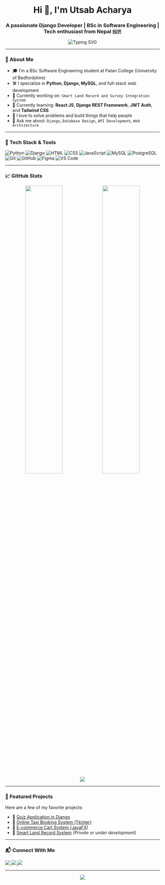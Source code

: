 <h1 align="center">Hi 👋, I'm Utsab Acharya</h1>
<h3 align="center">A passionate Django Developer | BSc in Software Engineering | Tech enthusiast from Nepal 🇳🇵</h3>

<p align="center">
  <img src="https://readme-typing-svg.demolab.com/?lines=I+build+Web+Applications;Python+Django+Lover;Always+learning+new+things&center=true&width=500&height=50" alt="Typing SVG" />
</p>

---

### 🚀 About Me

- 🎓 I’m a BSc Software Engineering student at Patan College (University of Bedfordshire)
- 🛠️ I specialize in **Python, Django, MySQL**, and full-stack web development
- 🔭 Currently working on: `Smart Land Record and Survey Integration System`
- 🌱 Currently learning: **React JS**, **Django REST Framework**, **JWT Auth**, and **Tailwind CSS**
- 🧠 I love to solve problems and build things that help people
- 💬 Ask me about: `Django`, `Database Design`, `API Development`, `Web Architecture`

---

### 🧰 Tech Stack & Tools

![Python](https://img.shields.io/badge/Python-%2314354C.svg?style=for-the-badge&logo=python&logoColor=white)
![Django](https://img.shields.io/badge/Django-%23092E20.svg?style=for-the-badge&logo=django&logoColor=white)
![HTML](https://img.shields.io/badge/HTML5-%23E34F26.svg?style=for-the-badge&logo=html5&logoColor=white)
![CSS](https://img.shields.io/badge/CSS3-%231572B6.svg?style=for-the-badge&logo=css3&logoColor=white)
![JavaScript](https://img.shields.io/badge/JavaScript-%23F7DF1E.svg?style=for-the-badge&logo=javascript&logoColor=black)
![MySQL](https://img.shields.io/badge/MySQL-%2300f.svg?style=for-the-badge&logo=mysql&logoColor=white)
![PostgreSQL](https://img.shields.io/badge/PostgreSQL-%23316192.svg?style=for-the-badge&logo=postgresql&logoColor=white)
![Git](https://img.shields.io/badge/Git-%23F05033.svg?style=for-the-badge&logo=git&logoColor=white)
![GitHub](https://img.shields.io/badge/GitHub-%23121011.svg?style=for-the-badge&logo=github&logoColor=white)
![Figma](https://img.shields.io/badge/Figma-%23F24E1E.svg?style=for-the-badge&logo=figma&logoColor=white)
![VS Code](https://img.shields.io/badge/VS_Code-007ACC?style=for-the-badge&logo=visual%20studio%20code&logoColor=white)

---

### 📈 GitHub Stats

<p align="center">
  <img width="49%" src="https://github-readme-stats.vercel.app/api?username=utsab8&show_icons=true&theme=radical" />
  <img width="49%" src="https://github-readme-streak-stats.herokuapp.com?user=utsab8&theme=radical" />
</p>

<p align="center">
  <img src="https://github-readme-activity-graph.vercel.app/graph?username=utsab8&theme=github-compact&area=true" />
</p>

---

### 📂 Featured Projects

Here are a few of my favorite projects:

- 🔹 [Quiz Application in Django](https://github.com/utsab8/Quiz-Application)
- 🔹 [Online Taxi Booking System (Tkinter)](https://github.com/utsab8/Taxi-Booking-System)
- 🔹 [E-commerce Cart System (JavaFX)](https://github.com/utsab8/Ecommerce-JavaFX)
- 🔹 [Smart Land Record System](#) *(Private or under development)*

---

### 📬 Connect With Me

<p align="left">
  <a href="https://www.linkedin.com/in/utsab-acharya/" target="_blank">
    <img src="https://img.shields.io/badge/LinkedIn-blue?style=for-the-badge&logo=linkedin&logoColor=white" />
  </a>
  <a href="mailto:utsabacharya80@gmail.com" target="_blank">
    <img src="https://img.shields.io/badge/Gmail-red?style=for-the-badge&logo=gmail&logoColor=white" />
  </a>
  <a href="https://github.com/utsab8" target="_blank">
    <img src="https://img.shields.io/badge/GitHub-000000?style=for-the-badge&logo=github&logoColor=white" />
  </a>
</p>

---

<p align="center">
  <img src="https://capsule-render.vercel.app/api?type=waving&color=gradient&height=120&section=footer"/>
</p>
